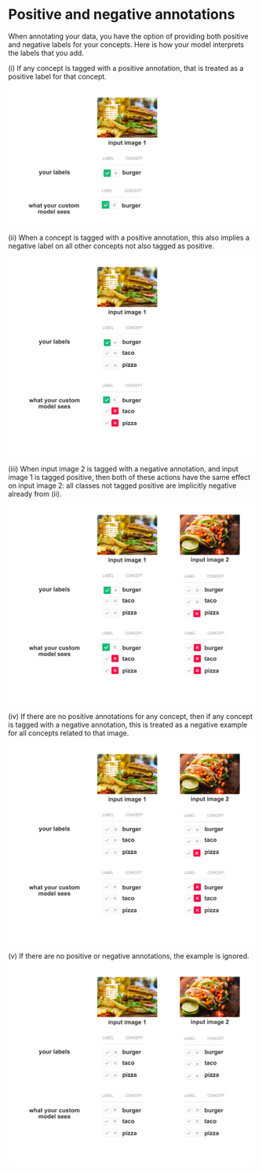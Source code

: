 # Positive and negative annotations

When annotating your data, you have the option of providing both positive and negative labels for your concepts. Here is how your model interprets the labels that you add.

\(i\) If any concept is tagged with a positive annotation, that is treated as a positive label for that concept. ![image](../../.gitbook/assets/annotation_i.jpg)

\(ii\) When a concept is tagged with a positive annotation, this also implies a negative label on all other concepts not also tagged as positive. ![image](../../.gitbook/assets/annotation_ii.jpg)

\(iii\) When input image 2 is tagged with a negative annotation, and input image 1 is tagged positive, then both of these actions have the same effect on input image 2: all classes not tagged positive are implicitly negative already from \(ii\). ![image](../../.gitbook/assets/annotation_iii.jpg)

\(iv\) If there are no positive annotations for any concept, then if any concept is tagged with a negative annotation, this is treated as a negative example for all concepts related to that image. ![image](../../.gitbook/assets/annotation_iv.jpg)

\(v\) If there are no positive or negative annotations, the example is ignored. ![image](../../.gitbook/assets/annotation_v.jpg)

